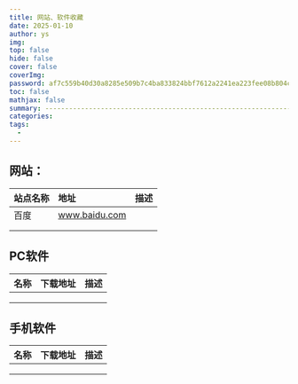 ```yaml
---
title: 网站、软件收藏
date: 2025-01-10
author: ys
img: 
top: false
hide: false
cover: false
coverImg: 
password: af7c559b40d30a8285e509b7c4ba833824bbf7612a2241ea223fee08b804c05f
toc: false
mathjax: false
summary: ---------------------------------------------------------------------------------------------------------------------------------------------------------------
categories: 
tags:
  - 
---
```



## 网站：


| 站点名称 | 地址 | 描述 |
| :---- | :--------- | :------- |
| 百度     | www.baidu.com |  |
|          |               |      |
|          |               |      |



## PC软件

| 名称 | 下载地址 | 描述 |
| ---- | -------- | ---- |
|      |          |      |
|      |          |      |
|      |          |      |





## 手机软件

| 名称 | 下载地址 | 描述 |
| ---- | -------- | ---- |
|      |          |      |
|      |          |      |
|      |          |      |


